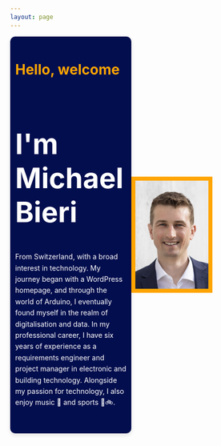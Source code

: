 ```yaml
---
layout: page
---
```


<head>
  <style>
    * {
      box-sizing: border-box;
    }

    /* Style the body */
    body {
      background-color: #f4f4f9;
      color: #333;
      margin: 0;
      padding: 0;
      display: flex;
      justify-content: center; /* Center the content horizontally */
      align-items: center; /* Center the content vertically */
      min-height: 100vh; /* Full viewport height */
    }

    /* Column container */
    .row {  
      display: flex;
      flex-wrap: wrap;
      align-items: center; /* Center items vertically */
      justify-content: center; /* Center items horizontally */
      max-width: 1200px; /* Limit the row width */
      margin: 0 auto; /* Center the row container */
    }

    /* Sidebar/left column */
    .side {
      flex: 60%;
      background-color: #030e4e;
      text-align: left;
      border-radius: 10px;
      box-shadow: 0 4px 8px rgba(0, 0, 0, 0.1);
      padding: 10px;
      display: flex;
      flex-direction: column;
      justify-content: center;
    }

    /* Main column */
    .main {
      flex: 40%;
      background-color: #f4f4f9;
      padding: 0;
      display: flex;
      justify-content: center; /* Center the image inside */
      align-items: center; /* Align image vertically */
    }

    img {
      max-width: 100%;
      height: auto;
      border: 8px solid orange;
    }

    h1 {
      font-size: 200%;
      color: orange;
      margin-bottom: 20px;
    }

    h2 {
      font-size: 400%;
      color: white;
      margin-bottom: 30px;
    }

    p {
      margin-bottom: 40px;
      color: white;
      line-height: 1.6;
    }

    /* Responsive layout */
    @media screen and (max-width: 700px) {
      .row {
        flex-direction: column;
      }

      .side, .main {
        flex: 100%; /* Full width on small screens */
      }
    }
  </style>
</head>
<body>

<!-- The flexible grid (content) -->
<div class="row">
  <div class="side">
    <h1>Hello, welcome</h1>
    <h2>I'm Michael Bieri</h2>
    <p>From Switzerland, with a broad interest in technology. My journey began with a WordPress homepage, and through the world of Arduino, I eventually found myself in the realm of digitalisation and data. In my professional career, I have six years of experience as a requirements engineer and project manager in electronic and building technology. Alongside my passion for technology, I also enjoy music 🎺 and sports 🧭🚲.</p>
  </div>
  <div class="main">
    <img src="/assets/images/MichaelBieri.png" alt="Michael Bieri">
  </div>
</div>

</body>
